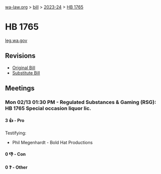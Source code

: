 [wa-law.org](/) > [bill](/bill/) > [2023-24](/bill/2023-24/) > [HB 1765](/bill/2023-24/hb/1765/)

# HB 1765
[leg.wa.gov](https://app.leg.wa.gov/billsummary?BillNumber=1765&Year=2023&Initiative=false)

## Revisions
* [Original Bill](1/)
* [Substitute Bill](S/)

## Meetings
### Mon 02/13 01:30 PM - Regulated Substances & Gaming (RSG): HB 1765 Special occasion liquor lic.
#### 3 👍 - Pro
Testifying:
* Phil Megenhardt - Bold Hat Productions

#### 0 👎 - Con

#### 0 ❓ - Other
